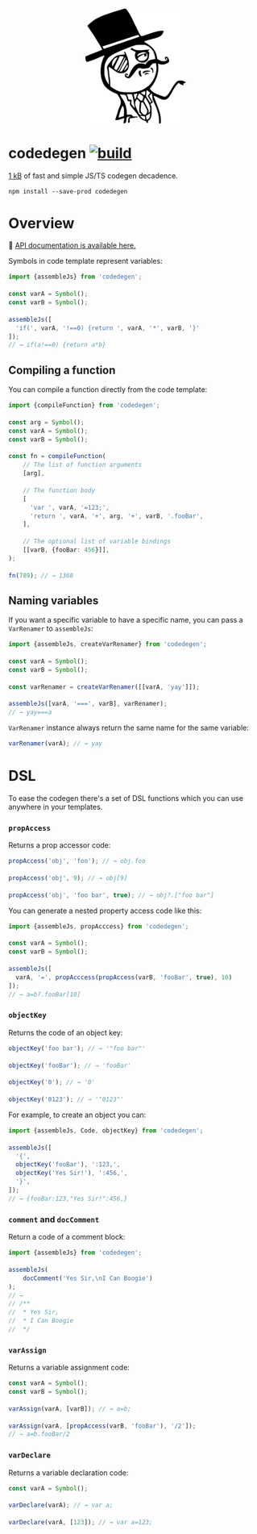 <p align="center">
  <img src="meme.svg" width="200" alt="Feel Like A Sir">
</p>

# codedegen [![build](https://github.com/smikhalevski/codegen/actions/workflows/master.yml/badge.svg?branch=master&event=push)](https://github.com/smikhalevski/codegen/actions/workflows/master.yml)

[1 kB](https://bundlephobia.com/result?p=codedegen) of fast and simple JS/TS codegen decadence.

```shell
npm install --save-prod codedegen
```

# Overview

🤖️ [API documentation is available here.](https://smikhalevski.github.io/codedegen/)

Symbols in code template represent variables:

```ts
import {assembleJs} from 'codedegen';

const varA = Symbol();
const varB = Symbol();

assembleJs([
  'if(', varA, '!==0) {return ', varA, '*', varB, '}'
]);
// → if(a!==0) {return a*b}
```

## Compiling a function

You can compile a function directly from the code template:

```ts
import {compileFunction} from 'codedegen';

const arg = Symbol();
const varA = Symbol();
const varB = Symbol();

const fn = compileFunction(
    // The list of function arguments
    [arg],

    // The function body
    [
      'var ', varA, '=123;',
      'return ', varA, '+', arg, '+', varB, '.fooBar',
    ],

    // The optional list of variable bindings
    [[varB, {fooBar: 456}]],
);

fn(789); // → 1368
```

## Naming variables

If you want a specific variable to have a specific name, you can pass a `VarRenamer` to `assembleJs`:

```ts
import {assembleJs, createVarRenamer} from 'codedegen';

const varA = Symbol();
const varB = Symbol();

const varRenamer = createVarRenamer([[varA, 'yay']]);

assembleJs([varA, '===', varB], varRenamer);
// → yay===a
```

`VarRenamer` instance always return the same name for the same variable:

```ts
varRenamer(varA); // → yay
```

# DSL

To ease the codegen there's a set of DSL functions which you can use anywhere in your templates.

### `propAccess`

Returns a prop accessor code:

```ts
propAccess('obj', 'foo'); // → obj.foo

propAccess('obj', 9); // → obj[9]

propAccess('obj', 'foo bar', true); // → obj?.["foo bar"]
```

You can generate a nested property access code like this:

```ts
import {assembleJs, propAcccess} from 'codedegen';

const varA = Symbol();
const varB = Symbol();

assembleJs([
  varA, '=', propAcccess(propAccess(varB, 'fooBar', true), 10)
]);
// → a=b?.fooBar[10]
```

### `objectKey`

Returns the code of an object key:

```ts
objectKey('foo bar'); // → '"foo bar"'

objectKey('fooBar'); // → 'fooBar'

objectKey('0'); // → '0'

objectKey('0123'); // → '"0123"'
```

For example, to create an object you can:

```ts
import {assembleJs, Code, objectKey} from 'codedegen';

assembleJs([
  '{',
  objectKey('fooBar'), ':123,',
  objectKey('Yes Sir!'), ':456,',
  '}',
]);
// → {fooBar:123,"Yes Sir!":456,}
```

### `comment` and `docComment`

Return a code of a comment block:

```ts
import {assembleJs} from 'codedegen';

assembleJs(
    docComment('Yes Sir,\nI Can Boogie')
);
// →
// /**
//  * Yes Sir,
//  * I Can Boogie
//  */
```

### `varAssign`

Returns a variable assignment code:

```ts
const varA = Symbol();
const varB = Symbol();

varAssign(varA, [varB]); // → a=b;

varAssign(varA, [propAccess(varB, 'fooBar'), '/2']);
// → a=b.fooBar/2
```

### `varDeclare`

Returns a variable declaration code:

```ts
const varA = Symbol();

varDeclare(varA); // → var a;

varDeclare(varA, [123]); // → var a=123; 
```
